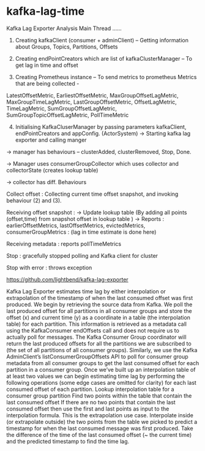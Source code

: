 # kafka-lag-time
Kafka Lag Exporter Analysis 
Main Thread ......

1. Creating kafkaClient (consumer + adminClient) – Getting information about Groups, Topics, Partitions, Offsets

2. Creating endPointCreators which are list of kafkaClusterManager – To get lag in time and offset

3. Creating Prometheus instance – To send metrics to prometheus
Metrics that are being collected -

LatestOffsetMetric,
EarliestOffsetMetric,
MaxGroupOffsetLagMetric,
MaxGroupTimeLagMetric,
LastGroupOffsetMetric,
OffsetLagMetric,
TimeLagMetric,
SumGroupOffsetLagMetric,
SumGroupTopicOffsetLagMetric,
PollTimeMetric

4. Initialising KafkaCluserManager by passing parameters kafkaClient, endPointCreators and appConfig. (ActorSystem)
→  Starting kafka lag exporter and calling manger

→  manager has behaviours – clusterAdded, clusterRemoved, Stop, Done.

→  Manager uses consumerGroupCollector which uses collector and collectorState (creates lookup table)

→ collector has diff. Behaviours

Collect offset : 
Collecting current time offset snapshot, and invoking behaviour (2) and (3).

Receiving offset snapshot :
→  Update lookup table (By adding all points (offset,time) from snapshot offset in lookup table )
→  Reports : earlierOffsetMetrics, lastOffsetMetrics, evictedMetrics, consumerGroupMetrics : (lag in time estimate is done here)

Receiving metadata :  reports pollTimeMetrics

Stop : gracefully stopped polling and Kafka client for cluster

Stop with error : throws exception





https://github.com/lightbend/kafka-lag-exporter

Kafka Lag Exporter estimates time lag by either interpolation or extrapolation of the timestamp of when the last consumed offset was first produced. We begin by retrieving the source data from Kafka. We poll the last produced offset for all partitions in all consumer groups and store the offset (x) and current time (y) as a coordinate in a table (the interpolation table) for each partition. This information is retrieved as a metadata call using the KafkaConsumer endOffsets call and does not require us to actually poll for messages. The Kafka Consumer Group coordinator will return the last produced offsets for all the partitions we are subscribed to (the set of all partitions of all consumer groups). Similarly, we use the Kafka AdminClient’s listConsumerGroupOffsets API to poll for consumer group metadata from all consumer groups to get the last consumed offset for each partition in a consumer group.
Once we’ve built up an interpolation table of at least two values we can begin estimating time lag by performing the following operations (some edge cases are omitted for clarity) for each last consumed offset of each partition.
Lookup interpolation table for a consumer group partition
Find two points within the table that contain the last consumed offset
If there are no two points that contain the last consumed offset then use the first and last points as input to the interpolation formula. This is the extrapolation use case.
Interpolate inside (or extrapolate outside) the two points from the table we picked to predict a timestamp for when the last consumed message was first produced.
Take the difference of the time of the last consumed offset (~ the current time) and the predicted timestamp to find the time lag.

